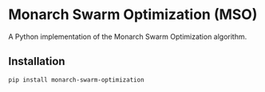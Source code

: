 # Monarch Swarm Optimization (MSO)

A Python implementation of the Monarch Swarm Optimization algorithm.

## Installation

```bash
pip install monarch-swarm-optimization
